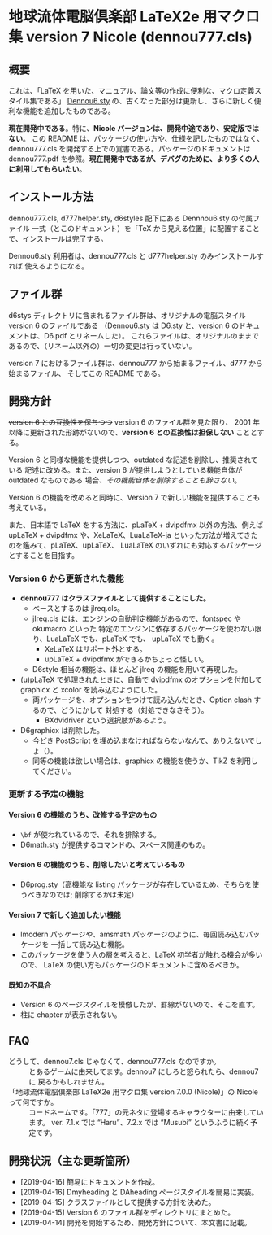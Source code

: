 # 地球流体電脳倶楽部 LaTeX2e 用マクロ集 version 7 Nicole (dennou777.cls)

## 概要

これは、「LaTeX を用いた、マニュアル、論文等の作成に便利な、マクロ定義スタイル集である」
[Dennou6.sty](http://www.gfd-dennou.org/library/cc-env/TeXmacro/dennou/) 
の、古くなった部分は更新し、さらに新しく便利な機能を追加したものである。

**現在開発中である**。特に、__Nicole バージョンは、開発中途であり、安定版ではない__。
この README は、パッケージの使い方や、仕様を記したものではなく、
dennou777.cls を開発する上での覚書である。パッケージのドキュメントは dennou777.pdf
を参照。**現在開発中であるが、デバグのために、より多くの人に利用してもらいたい**。

## インストール方法

dennou777.cls, d777helper.sty, d6styles 配下にある Dennnou6.sty の付属ファイル
一式（とこのドキュメント）を「TeX から見える位置」に配置することで、インストールは完了する。

Dennou6.sty 利用者は、dennou777.cls と d777helper.sty のみインストールすれば
使えるようになる。


## ファイル群

d6stys ディレクトリに含まれるファイル群は、オリジナルの電脳スタイル version 6 のファイルである
（Dennou6.sty は D6.sty と、version 6 のドキュメントは、D6.pdf とリネームした）。
これらファイルは、オリジナルのままであるので、（リネーム以外の）一切の変更は行っていない。

version 7 におけるファイル群は、dennou777 から始まるファイル、d777 から始まるファイル、
そしてこの README である。

## 開発方針

~~version 6 との互換性を保ちつつ~~ version 6 のファイル群を見た限り、
2001 年以降に更新された形跡がないので、**version 6 との互換性は担保しない**
こととする。

Version 6 と同様な機能を提供しつつ、outdated な記述を削除し、推奨されている
記述に改める。また、version 6 が提供しようとしている機能自体が outdated なものである
場合、*その機能自体を削除することも辞さない*。

Version 6 の機能を改めると同時に、Version 7 で新しい機能を提供することも考えている。

また、日本語で LaTeX をする方法に、pLaTeX + dvipdfmx 以外の方法、例えば upLaTeX + dvipdfmx
や、XeLaTeX、LuaLaTeX-ja といった方法が増えてきたのを鑑みて、pLaTeX、upLaTeX、
LuaLaTeX のいずれにも対応するパッケージとすることを目指す。

### Version 6 から更新された機能

+ **dennou777 はクラスファイルとして提供することにした。**
	- ベースとするのは jlreq.cls。
	- jlreq.cls には、エンジンの自動判定機能があるので、fontspec や okumacro といった
		特定のエンジンに依存するパッケージを使わない限り、LuaLaTeX でも、pLaTeX でも、
		upLaTeX でも動く。
		* XeLaTeX はサポート外とする。
		* upLaTeX + dvipdfmx ができるかちょっと怪しい。
	- D6style 相当の機能は、ほとんど jlreq の機能を用いて再現した。
+ (u)pLaTeX で処理されたときに、自動で dvipdfmx のオプションを付加して graphicx と
	xcolor を読み込むようにした。
	- 両パッケージを、オプションをつけて読み込んだとき、Option clash するので、どうにかして
		対処する（対処できなさそう）。
		* BXdvidriver という選択肢があるよう。
+ D6graphicx は削除した。
	- 今どき PostScript を埋め込まなければならないなんて、ありえないでしょ（）。
	- 同等の機能は欲しい場合は、graphicx の機能を使うか、TikZ を利用してください。

### 更新する予定の機能

#### Version 6 の機能のうち、改修する予定のもの

+ `\bf` が使われているので、それを排除する。
+ D6math.sty が提供するコマンドの、スペース関連のもの。

#### Version 6 の機能のうち、削除したいと考えているもの

+ D6prog.sty（高機能な listing パッケージが存在しているため、そちらを使うべきなのでは;
	削除するかは未定）

#### Version 7 で新しく追加したい機能

+ lmodern パッケージや、amsmath パッケージのように、毎回読み込むパッケージを
	一括して読み込む機能。
+ このパッケージを使う人の層を考えると、LaTeX 初学者が触れる機会が多いので、
	LaTeX の使い方もパッケージのドキュメントに含めるべきか。

#### 既知の不具合

+ Version 6 のページスタイルを模倣したが、罫線がないので、そこを直す。
+ 柱に chapter が表示されない。

## FAQ

<dl>
	<dt>どうして、dennou7.cls じゃなくて、dennou777.cls なのですか。</dt>
	<dd>
		とあるゲームに由来してます。dennou7 にしろと怒られたら、dennou7 に
		戻るかもしれません。
	</dd>
	<dt>「地球流体電脳倶楽部 LaTeX2e 用マクロ集 version 7.0.0 (Nicole)」の Nicole って何ですか。</dt>
	<dd>
		コードネームです。「777」の元ネタに登場するキャラクターに由来しています。
		ver. 7.1.x では “Haru”、7.2.x では “Musubi” というふうに続く予定です。
	</dd>
</dl>

## 開発状況（主な更新箇所）

- [2019-04-16] 簡易にドキュメントを作成。
- [2019-04-16] Dmyheading と DAheading ページスタイルを簡易に実装。
- [2019-04-15] クラスファイルとして提供する方針を決めた。
- [2019-04-15] Version 6 のファイル群をディレクトリにまとめた。
- [2019-04-14] 開発を開始するため、開発方針について、本文書に記載。
